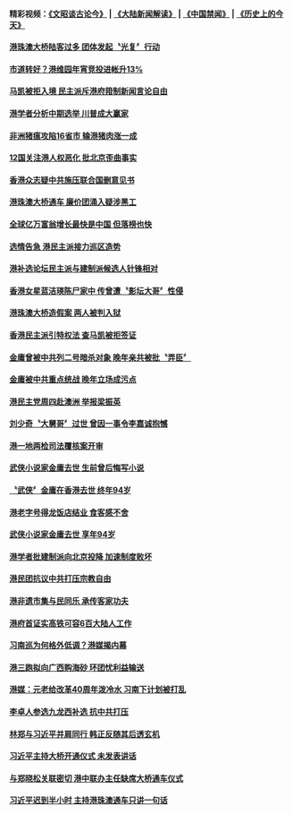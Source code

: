 #### 精彩视频：[《文昭谈古论今》](https://github.com/gfw-breaker/wenzhao/blob/master/README.md?t=11121231) | [《大陆新闻解读》](https://github.com/gfw-breaker/ntdtv-comedy/blob/master/README.md?t=11121231) | [《中国禁闻》](https://github.com/gfw-breaker/ntdtv-news/blob/master/README.md?t=11121231) | [《历史上的今天》](https://github.com/gfw-breaker/today-in-history/blob/master/README.md?t=11121231) 

#### [港珠澳大桥陆客过多 团体发起〝光复〞行动](../pages/news205/a1398947.md?t=11121231) 

#### [市道转好？港维园年宵竞投进帐升13%](../pages/news205/a1398859.md?t=11121231) 

#### [马凯被拒入境 民主派斥港府箝制新闻言论自由](../pages/news205/a1398738.md?t=11121231) 

#### [港学者分析中期选举 川普成大赢家](../pages/news205/a1398594.md?t=11121231) 

#### [非洲猪瘟攻陷16省市 输港猪肉涨一成](../pages/news205/a1398584.md?t=11121231) 

#### [12国关注港人权恶化 批北京歪曲事实](../pages/news205/a1398457.md?t=11121231) 

#### [香港众志疑中共施压联合国删意见书](../pages/news205/a1398312.md?t=11121231) 

#### [港珠澳大桥通车 廉价团涌入疑涉黑工](../pages/news205/a1398166.md?t=11121231) 

#### [全球亿万富翁增长最快是中国 但落榜也快](../pages/news205/a1398045.md?t=11121231) 

#### [选情告急 港民主派接力巡区造势](../pages/news205/a1398043.md?t=11121231) 

#### [港补选论坛民主派与建制派候选人针锋相对](../pages/news205/a1397971.md?t=11121231) 

#### [香港女星蓝洁瑛陈尸家中 传曾遭〝影坛大哥〞性侵](../pages/news205/a1397934.md?t=11121231) 

#### [港珠澳大桥造假案 两人被判入狱](../pages/news205/a1397897.md?t=11121231) 

#### [香港民主派引特权法 查马凯被拒签证](../pages/news205/a1397789.md?t=11121231) 

#### [金庸曾被中共列二号暗杀对象 晚年亲共被批〝弄臣〞](../pages/news205/a1397752.md?t=11121231) 

#### [金庸被中共重点统战 晚年立场成污点](../pages/news205/a1397648.md?t=11121231) 

#### [港民主党周四赴澳洲 举报梁振英](../pages/news205/a1397570.md?t=11121231) 

#### [刘少奇〝大舅哥〞过世 曾因一事令李嘉诚抱憾](../pages/news205/a1397491.md?t=11121231) 

#### [港一地两检司法覆核案开审](../pages/news205/a1397485.md?t=11121231) 

#### [武侠小说家金庸去世 生前曾后悔写小说](../pages/news205/a1397469.md?t=11121231) 

#### [〝武侠〞金庸在香港去世 终年94岁](../pages/news205/a1397396.md?t=11121231) 

#### [港老字号得龙饭店结业 食客感不舍](../pages/news205/a1397390.md?t=11121231) 

#### [武侠小说家金庸去世 享年94岁](../pages/news205/a1397349.md?t=11121231) 

#### [港学者批建制派向北京投降 加速制度败坏](../pages/news205/a1397250.md?t=11121231) 

#### [港民团抗议中共打压宗教自由](../pages/news205/a1397136.md?t=11121231) 

#### [港非遗市集与民同乐 承传客家功夫](../pages/news205/a1397125.md?t=11121231) 

#### [港府首证实高铁可容6百大陆人工作](../pages/news205/a1396930.md?t=11121231) 

#### [习南巡为何格外低调？港媒揭内幕](../pages/news205/a1396735.md?t=11121231) 

#### [港三跑拟向广西购海砂 环团忧利益输送](../pages/news205/a1396829.md?t=11121231) 

#### [港媒：元老给改革40周年泼冷水 习南下计划被打乱](../pages/news205/a1396574.md?t=11121231) 

#### [李卓人参选九龙西补选 抗中共打压](../pages/news205/a1396660.md?t=11121231) 

#### [林郑与习近平并肩同行  韩正反随其后透玄机](../pages/news205/a1396552.md?t=11121231) 

#### [习近平主持大桥开通仪式 未发表讲话](../pages/news205/a1396534.md?t=11121231) 

#### [与郑晓松关联密切 港中联办主任缺席大桥通车仪式](../pages/news205/a1396492.md?t=11121231) 

#### [习近平迟到半小时 主持港珠澳通车只讲一句话](../pages/news205/a1396448.md?t=11121231) 

